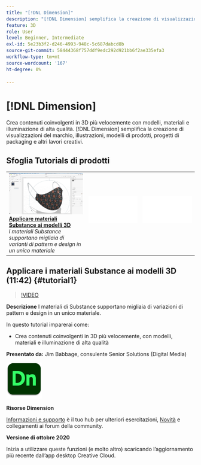 ```yaml
---
title: "[!DNL Dimension]"
description: "[!DNL Dimension] semplifica la creazione di visualizzazioni del marchio, illustrazioni, modelli di prodotti, progetti di packaging e altri lavori creativi"
feature: 3D
role: User
level: Beginner, Intermediate
exl-id: 5e23b3f2-d246-4993-948c-5c687dabcd8b
source-git-commit: 58444368f757ddf9edc292d921bb6f2ae335efa3
workflow-type: tm+mt
source-wordcount: '167'
ht-degree: 0%

---
```


# [!DNL Dimension]

Crea contenuti coinvolgenti in 3D più velocemente con modelli, materiali e illuminazione di alta qualità. [!DNL Dimension] semplifica la creazione di visualizzazioni del marchio, illustrazioni, modelli di prodotti, progetti di packaging e altri lavori creativi.

## Sfoglia Tutorials di prodotti

<table style="table-layout:fixed">
<tr>
 <td>
   <a href="dimension.md#tutorial1">
      <img alt="Applicare i materiali Substance ai modelli 3D" src="../assets/dimension_substanceAndGraphics_babbage_thumbnail.jpg" />
   </a>
    <div>
   <a href="dimension.md#tutorial1"><strong>Applicare materiali Substance ai modelli 3D</strong></a>
    </div>
    <em>I materiali Substance supportano migliaia di varianti di pattern e design in un unico materiale</em>
    <br>
  </td>
  <td>
    <img alt="Spaziatore" src="../assets/Whitespacer.png" />
    <div>
    <br>
  </td>
  <td>
    <img alt="Spaziatore" src="../assets/Whitespacer.png" />
    <div>
    <br>
  </td>
</tr>
</table>

## Applicare i materiali Substance ai modelli 3D (11:42) {#tutorial1}

>[!VIDEO](https://video.tv.adobe.com/v/326944?hidetitle=true)

**Descrizione**
I materiali di Substance supportano migliaia di variazioni di pattern e design in un unico materiale.

In questo tutorial imparerai come:
* Crea contenuti coinvolgenti in 3D più velocemente, con modelli, materiali e illuminazione di alta qualità

**Presentato da:**
Jim Babbage, consulente Senior Solutions (Digital Media)

![Logo Dimension](../assets/dn_appicon_96.png)

**Risorse Dimension**

[Informazioni e supporto](https://helpx.adobe.com/it/support/dimension.html) è il tuo hub per ulteriori esercitazioni, [Novità](https://helpx.adobe.com/it/dimension/user-guide.html/dimension/using/whats-new.ug.html) e collegamenti ai forum della community.

**Versione di ottobre 2020**

Inizia a utilizzare queste funzioni (e molto altro) scaricando l’aggiornamento più recente dall’app desktop Creative Cloud.

